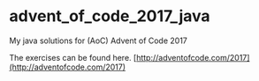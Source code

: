 # advent_of_code_2017_java
My java solutions for (AoC) Advent of Code 2017

The exercises can be found here.
[http://adventofcode.com/2017](http://adventofcode.com/2017)
